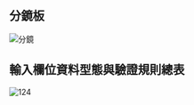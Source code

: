 ## 分鏡板
![分鏡](https://github.com/user-attachments/assets/a7f5ce4b-b73e-483c-8441-32b0cb020033)
## 輸入欄位資料型態與驗證規則總表
![124](https://github.com/user-attachments/assets/f7dfb3c4-0688-4bed-9a24-dac46b4cc235)
